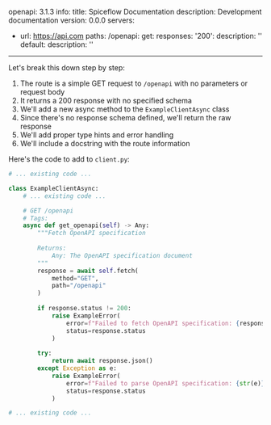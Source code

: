 openapi: 3.1.3
info:
  title: Spiceflow Documentation
  description: Development documentation
  version: 0.0.0
servers:
  - url: https://api.com
paths:
  /openapi:
    get:
      responses:
        '200':
          description: ''
        default:
          description: ''

---
Let's break this down step by step:

1. The route is a simple GET request to `/openapi` with no parameters or request body
2. It returns a 200 response with no specified schema
3. We'll add a new async method to the `ExampleClientAsync` class
4. Since there's no response schema defined, we'll return the raw response
5. We'll add proper type hints and error handling
6. We'll include a docstring with the route information

Here's the code to add to `client.py`:

```python:client.py
# ... existing code ...

class ExampleClientAsync:
    # ... existing code ...

    # GET /openapi
    # Tags: 
    async def get_openapi(self) -> Any:
        """Fetch OpenAPI specification
        
        Returns:
            Any: The OpenAPI specification document
        """
        response = await self.fetch(
            method="GET",
            path="/openapi"
        )
        
        if response.status != 200:
            raise ExampleError(
                error=f"Failed to fetch OpenAPI specification: {response.status}",
                status=response.status
            )
            
        try:
            return await response.json()
        except Exception as e:
            raise ExampleError(
                error=f"Failed to parse OpenAPI specification: {str(e)}",
                status=response.status
            )

# ... existing code ...
```